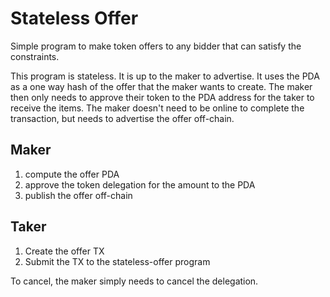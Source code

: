 # Stateless Offer

 Simple program to make token offers to any bidder that can satisfy
 the constraints.

 This program is stateless.  It is up to the maker to advertise.  It
 uses the PDA as a one way hash of the offer that the maker wants
 to create.  The maker then only needs to approve their token to the
 PDA address for the taker to receive the items.  The maker doesn't
 need to be online to complete the transaction, but needs to advertise
 the offer off-chain.

 ## Maker
 1. compute the offer PDA
 2. approve the token delegation for the amount to the PDA
 3. publish the offer off-chain

 ## Taker
 1. Create the offer TX
 2. Submit the TX to the stateless-offer program

 To cancel, the maker simply needs to cancel the delegation.
